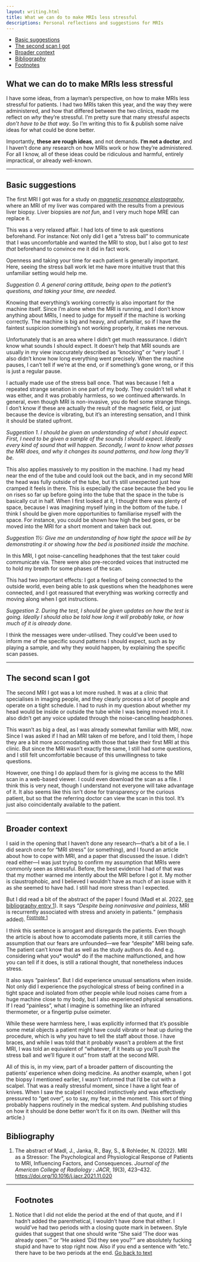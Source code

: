 ```yaml
---
layout: writing.html
title: What we can do to make MRIs less stressful
descriptions: Personal reflections and suggestions for MRIs
---
```


<nav id="left-comment">

- [Basic suggestions](#basic-suggestions)
- [The second scan I got](#the-second-scan-i-got)
- [Broader context](#broader-context)
- [Bibliography](#bibliography)
- [Footnotes](#footnotes)

</nav>

<article id="main-content">

# What we can do to make MRIs less stressful

I have some ideas, from a layman’s perspective, on how to make MRIs less
stressful for patients. I had two MRIs taken this year, and the way they
were administered, and how that differed between the two clinics, made
me reflect on *why* they’re stressful. I’m pretty sure that many
stressful aspects *don’t have to be that way*. So I’m writing this to
fix & publish some naïve ideas for what could be done better.

Importantly, **these are rough ideas**, and not demands. **I’m not a
doctor**, and I haven’t done any research on how MRIs work or how
they’re administered. For all I know, all of these ideas could be
ridiculous and harmful, entirely impractical, or already well-known.

---

<h2 class="background-heading" id="basic-suggestions"> Basic suggestions </h2>

The first MRI I got was for a study on [*magnetic resonance
elastography*](https://en.wikipedia.org/wiki/Magnetic_resonance_elastography),
where an MRI of my liver was compared with the results from a previous
liver biopsy. Liver biopsies are *not fun*, and I very much hope MRE can
replace it.

This was a very relaxed affair. I had lots of time to ask questions
beforehand. For instance: Not only did I get a “stress ball” to
communicate that I was uncomfortable and wanted the MRI to stop, but I
also got to *test that* beforehand to convince me it did in fact work.

Openness and taking your time for each patient is generally important.
Here, seeing the stress ball work let me have more intuitive trust that
this unfamiliar setting would help me.

_Suggestion 0. A general caring attitude, being open to the patient’s
questions, and taking your time, are needed._

Knowing that everything’s working correctly is also important for the
machine itself. Since I’m alone when the MRI is running, and I don’t
know anything about MRIs, I need to judge for myself if the machine is
working correctly. The machine is big and heavy, and unfamiliar, so if I
have the faintest suspicion something’s not working properly, it makes
me nervous.

Unfortunately that is an area where I didn’t get much reassurance. I
didn’t know what sounds I should expect. It doesn’t help that MRI sounds
are usually in my view inaccurately described as “knocking” or “very
loud”. I also didn’t know how long everything went precisely. When the
machine pauses, I can’t tell if we’re at the end, or if something’s gone
wrong, or if this is just a regular pause.

I actually made use of the stress ball once. That was because I felt a
repeated strange senation in one part of my body. They couldn’t tell
what it was either, and it was probably harmless, so we continued
afterwards. In general, even though MRI is non-invasive, you do feel
some strange things. I don’t know if these are actually the result of
the magnetic field, or just because the device is vibrating, but it’s an
interesting sensation, and I think it should be stated upfront.

_Suggestion 1. I should be given an understanding of what I should
expect. First, I need to be given a sample of the sounds I should
expect. Ideally every kind of sound that will happen. Secondly, I want
to know what passes the MRI does, and why it changes its sound patterns,
and how long they’ll be._

This also applies massively to my position in the machine. I had my head
near the end of the tube and could look out the back, and in my second
MRI the head was fully outside of the tube, but it’s still unexpected
just how cramped it feels in there. This is especially the case because
the bed you lie on rises so far up before going into the tube that the
space in the tube is basically cut in half. When I first looked at it, I
thought there was plenty of space, because I was imagining myself lying
in the bottom of the tube. I think I should be given more opportunities
to familiarise myself with the space. For instance, you could be shown
how high the bed goes, or be moved into the MRI for a short moment and
taken back out.

_Suggestion 1½: Give me an understanding of how tight the space will be
by demonstrating it or showing how the bed is positioned inside the
machine._

In this MRI, I got noise-cancelling headphones that the test taker could
communicate via. There were also pre-recorded voices that instructed me
to hold my breath for some phases of the scan.

This had two important effects: I got a feeling of being connected to
the outside world, even being able to ask questions when the headphones
were connected, and I got reassured that everything was working
correctly and moving along when I got instructions.

_Suggestion 2. During the test, I should be given updates on how the test
is going. Ideally I should also be told how long it will probably take,
or how much of it is already done._

I think the messages were under-utilised. They could’ve been used to
inform me of the specific sound patterns I should expect, such as by
playing a sample, and why they would happen, by explaining the specific
scan passes.

---

<h2 class="background-heading" id="the-second-scan-i-got"> The second scan I got </h2>

The second MRI I got was a lot more rushed. It was at a clinic that
specialises in imaging people, and they clearly process a lot of people
and operate on a tight schedule. I had to rush in my question about
whether my head would be inside or outside the tube while I was being
moved into it. I also didn’t get any voice updated through the
noise-cancelling headphones.

This wasn’t as big a deal, as I was already somewhat familiar with MRI,
now. Since I was asked if I had an MRI taken of me before, and I told
them, I hope they are a bit more accomodating with those that take their
first MRI at this clinic. But since the MRI wasn’t exactly the same, I
still had some questions, and I still felt uncomfortable because of this
unwillingness to take questions.

However, one thing I do applaud them for is giving me access to the MRI
scan in a web-based viewer. I could even download the scan as a file. I
think this is very neat, though I understand not everyone will take
advantage of it. It also seems like this isn’t done for transparency or
the curious patient, but so that the referring doctor can view the scan
in this tool. It’s just also coincidentally available to the patient.

---

<h2 class="background-heading" id="broader-context"> Broader context </h2>

I said in the opening that I haven’t done any research—that’s a bit of a
lie. I did search once for “MRI stress” (or something), and I found an
article about how to cope with MRI, and a paper that discussed the
issue. I didn’t read either—I was just trying to confirm my assumption
that MRIs were commonly seen as stressful. Before, the best evidence I
had of that was that my mother warned me intently about the MRI before I
got it. My mother is claustrophobic, and I believed I wouldn’t have as
much of an issue with it as she seemed to have had. I still had more
stress than I expected.

But I did read a bit of the abstract of the paper I found (Madl et al.
2022, [see bibliography entry 1](#bib-1)). It says <q>*Despite being noninvasive and
painless*, MRI is recurrently associated with stress and anxiety in
patients.</q> (emphasis added). <sup><a href="#footnote-1" id="footnote-1-ref-1">Footnote 1</a></sup>

I think this sentence is arrogant and disregards the patients. Even
though the article is about how to accomodate patients more, it still
carries the assumption that our fears are unfounded—we fear “despite”
MRI being safe. The patient can’t know that as well as the study authors
do. And e.g. considering what you* would* do if the machine
malfunctioned, and how you can tell if it does, is still a rational
thought, that nonetheless induces stress.

It also says “painless”. But I did experience unusual sensations when
inside. Not only did I experience the psychological stress of being
confined in a tight space and isolated from other people while loud
noises came from a huge machine close to my body, but I also experienced
physical sensations. If I read “painless”, what I imagine is something
like an infrared thermometer, or a fingertip pulse oximeter.

While these were harmless here, I was explicitly informed that it’s
possible some metal objects a patient might have could vibrate or heat
up during the procedure, which is why you have to tell the staff about
those. I have braces, and while I was told that it probably wasn’t a
problem at the first MRI, I was told an equivalent of “whatever, if it
heats up you’ll push the stress ball and we’ll figure it out” from staff
at the second MRI.

All of this is, in my view, part of a broader pattern of discounting the
patients’ experience when doing medicine. As another example, when I got
the biopsy I mentioned earlier, I wasn’t informed that I’d be cut with a
scalpel. That was a really stressful moment, since I have a light fear
of knives. When I saw the scalpel I recoiled instinctively and was
effectively pressured to “get over”, so to say, my fear, in the moment.
This sort of thing probably happens routinely in the medical system. And
publishing studies on how it should be done better won’t fix it on its
own. (Neither will this article.)

## Bibliography

<ol id="bib">

<li id="bib-1">

The abstract of Madl, J., Janka, R., Bay, S., & Rohleder, N.
(2022). MRI as a Stressor: The Psychological and Physiological Response
of Patients to MRI, Influencing Factors, and Consequences. *Journal of
the American College of Radiology : JACR*, *19*(3), 423–432.
https://doi.org/10.1016/j.jacr.2021.11.020

</li>

</ol>

<hr>

<aside id="footnotes">
<ol>

<h2> Footnotes </h2>

<li id="footnote-1">

Notice that I did not elide the period at the end of that quote,
and if I hadn’t added the parenthetical, I wouldn’t have done that
either. I would’ve had two periods with a closing quote mark in
between. Style guides that suggest that one should write “She said
‘The door was already open.’” or “He asked ‘Did they see you?’”
are absolutely fucking stupid and have to stop right now. Also if
you end a sentence with “etc.” there have to be two periods at the
end. [Go back to text](#footnote-1-ref-1)

</li>

</ol>
</aside>

</article>
